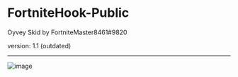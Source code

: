 # FortniteHook-Public
Oyvey Skid by FortniteMaster8461#9820

version: 1.1 (outdated)

--------------------------------------------------------------------------------------------------------------------------------------------------------------------
![image](https://user-images.githubusercontent.com/122946121/235964469-1a7e03ec-c167-41b2-b6fa-89c1d113553f.png)
